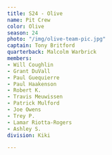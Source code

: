 ```yaml
---
title: S24 - Olive
name: Pit Crew
color: Olive
season: 24
photo: "/img/olive-team-pic.jpg"
captain: Tony Britford
quarterback: Malcolm Warbrick
members:
- Will Coughlin
- Grant DuVall
- Paul Guequierre
- Paul Haakenson
- Robert K.
- Travis Meuwissen
- Patrick Mulford
- Joe Owens
- Trey P.
- Lamar Riotta-Rogers
- Ashley S.
division: Kiki

---
```

